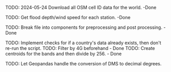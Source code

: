 TODO: 2024-05-24
Download all OSM cell ID data for the world. -Done

TODO: Get flood depth/wind speed for each station. -Done

TODO: Break file into components for preprocessing and post processing. -Done

TODO: Implement checks for if a country's data already exists, then don't re-run the script.
TODO: Filter by 4G beforehand - Done
TODO: Create centroids for the bands and then divide by 256. - Done

TODO: Let Geopandas handle the conversion of DMS to decimal degrees.
